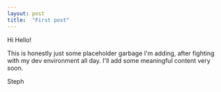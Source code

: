 ```yaml
---
layout: post
title:  "First post"
---
```


Hi Hello!

This is honestly just some placeholder garbage I'm adding, after fighting with my dev environment all day. I'll add some meaningful content very soon.

Steph